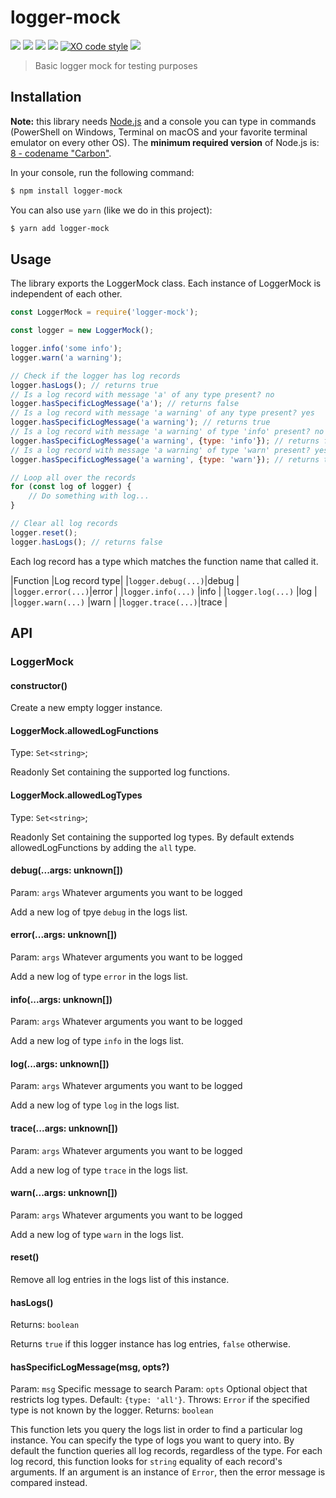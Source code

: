 # logger-mock

![](https://img.shields.io/github/license/niktekusho/logger-mock.svg) [![](https://img.shields.io/npm/v/logger-mock.svg)](https://www.npmjs.com/package/logger-mock) [![](https://github.com/niktekusho/logger-mock/workflows/Build%20Status/badge.svg)](https://github.com/niktekusho/logger-mock/actions) [![](https://img.shields.io/node/v/logger-mock.svg)](https://www.npmjs.com/package/logger-mock) [![XO code style](https://img.shields.io/badge/code_style-XO-5ed9c7.svg)](https://github.com/sindresorhus/xo) [![](https://img.shields.io/bundlephobia/minzip/logger-mock.svg)](https://bundlephobia.com/result?p=logger-mock)

> Basic logger mock for testing purposes

## Installation

**Note:** this library needs [Node.js](https://nodejs.org/) and a console you can type in commands (PowerShell on Windows, Terminal on macOS and your favorite terminal emulator on every other OS). The **minimum required version** of Node.js is: [8 - codename "Carbon"](https://github.com/nodejs/Release#release-schedule).

In your console, run the following command:

```sh
$ npm install logger-mock
```

You can also use `yarn` (like we do in this project):

```sh
$ yarn add logger-mock
```

## Usage

The library exports the LoggerMock class. Each instance of LoggerMock is independent of each other.

```js
const LoggerMock = require('logger-mock');

const logger = new LoggerMock();

logger.info('some info');
logger.warn('a warning');

// Check if the logger has log records
logger.hasLogs(); // returns true
// Is a log record with message 'a' of any type present? no
logger.hasSpecificLogMessage('a'); // returns false
// Is a log record with message 'a warning' of any type present? yes
logger.hasSpecificLogMessage('a warning'); // returns true
// Is a log record with message 'a warning' of type 'info' present? no
logger.hasSpecificLogMessage('a warning', {type: 'info'}); // returns false
// Is a log record with message 'a warning' of type 'warn' present? yes
logger.hasSpecificLogMessage('a warning', {type: 'warn'}); // returns true

// Loop all over the records
for (const log of logger) {
    // Do something with log...
}

// Clear all log records
logger.reset();
logger.hasLogs(); // returns false

```

Each log record has a type which matches the function name that called it.

|Function           |Log record type|
|`logger.debug(...)`|debug          |
|`logger.error(...)`|error          |
|`logger.info(...)` |info           |
|`logger.log(...)`  |log            |
|`logger.warn(...)` |warn           |
|`logger.trace(...)`|trace          |

## API

### LoggerMock

#### constructor()

Create a new empty logger instance.

#### LoggerMock.allowedLogFunctions

Type: `Set<string>`;

Readonly Set containing the supported log functions.

#### LoggerMock.allowedLogTypes

Type: `Set<string>`;

Readonly Set containing the supported log types.
By default extends allowedLogFunctions by adding the `all` type.

#### debug(...args: unknown[])

Param: `args` Whatever arguments you want to be logged

Add a new log of tpye `debug` in the logs list.

#### error(...args: unknown[])

Param: `args` Whatever arguments you want to be logged

Add a new log of type `error` in the logs list.

#### info(...args: unknown[])

Param: `args` Whatever arguments you want to be logged

Add a new log of type `info` in the logs list.

#### log(...args: unknown[])

Param: `args` Whatever arguments you want to be logged

Add a new log of type `log` in the logs list.

#### trace(...args: unknown[])

Param: `args` Whatever arguments you want to be logged

Add a new log of type `trace` in the logs list.

#### warn(...args: unknown[])

Param: `args` Whatever arguments you want to be logged

Add a new log of type `warn` in the logs list.

#### reset()

Remove all log entries in the logs list of this instance.

#### hasLogs()

Returns: `boolean`

Returns `true` if this logger instance has log entries, `false` otherwise.

#### hasSpecificLogMessage(msg, opts?)

Param: `msg` Specific message to search
Param: `opts` Optional object that restricts log types. Default: `{type: 'all'}`.
Throws: `Error` if the specified type is not known by the logger.
Returns: `boolean`

This function lets you query the logs list in order to find a particular log instance.
You can specify the type of logs you want to query into. By default the function queries all log records, regardless of the type.
For each log record, this function looks for `string` equality of each record's arguments.
If an argument is an instance of `Error`, then the error message is compared instead.
